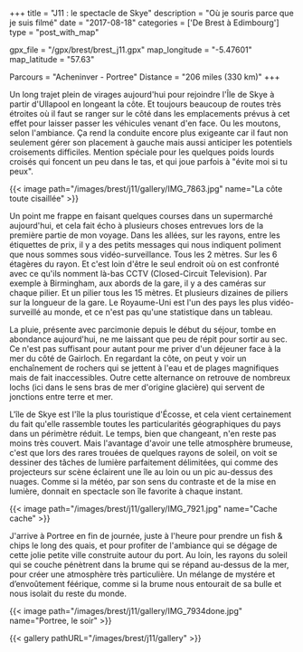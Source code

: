 +++
title = "J11 : le spectacle de Skye"
description = "Où je souris parce que je suis filmé"
date = "2017-08-18"
categories = ['De Brest à Edimbourg']
type = "post_with_map"

gpx_file = "/gpx/brest/brest_j11.gpx"
map_longitude = "-5.47601"
map_latitude = "57.63"

Parcours = "Acheninver - Portree"
Distance = "206 miles (330 km)"
+++


Un long trajet plein de virages aujourd'hui pour rejoindre l'Île de Skye à partir d'Ullapool en longeant la côte. Et toujours beaucoup de routes très étroites où il faut se ranger sur le côté dans les emplacements prévus à cet effet pour laisser passer les véhicules venant d'en face. Ou les moutons, selon l'ambiance. Ça rend la conduite encore plus exigeante car il faut non seulement gérer son placement à gauche mais aussi anticiper les potentiels croisements difficiles. Mention spéciale pour les quelques poids lourds croisés qui foncent un peu dans le tas, et qui joue parfois à "évite moi si tu peux".


{{< image path="/images/brest/j11/gallery/IMG_7863.jpg" name="La côte toute cisaillée" >}}

Un point me frappe en faisant quelques courses dans un supermarché aujourd'hui, et cela fait écho à plusieurs choses entrevues lors de la première partie de mon voyage. Dans les allées, sur les rayons, entre les étiquettes de prix, il y a des petits messages qui nous indiquent poliment que nous sommes sous vidéo-surveillance. Tous les 2 mètres. Sur les 6 étagères du rayon. Et c'est loin d'être le seul endroit où on est confronté avec ce qu'ils nomment là-bas CCTV (Closed-Circuit Television). Par exemple à Birmingham, aux abords de la gare, il y a des caméras sur chaque pilier. Et un pilier tous les 15 mètres. Et plusieurs dizaines de piliers sur la longueur de la gare. Le Royaume-Uni est l'un des pays les plus vidéo-surveillé au monde, et ce n'est pas qu'une statistique dans un tableau.

La pluie, présente avec parcimonie depuis le début du séjour, tombe en abondance aujourd'hui, ne me laissant que peu de répit pour sortir au sec. Ce n'est pas suffisant pour autant pour me priver d'un déjeuner face à la mer du côté de Gairloch. En regardant la côte, on peut y voir un enchaînement de rochers qui se jettent à l'eau et de plages magnifiques mais de fait inaccessibles. Outre cette alternance on retrouve de nombreux lochs (ici dans le sens bras de mer d'origine glacière) qui servent de jonctions entre terre et mer.

L'île de Skye est l'île la plus touristique d'Écosse, et cela vient certainement du fait qu'elle rassemble toutes les particularités géographiques du pays dans un périmètre réduit. Le temps, bien que changeant, n'en reste pas moins très couvert. Mais l'avantage d'avoir une telle atmosphère brumeuse, c'est que lors des rares trouées de quelques rayons de soleil, on voit se dessiner des tâches de lumière parfaitement délimitées, qui comme des projecteurs sur scène éclairent une île au loin ou un pic au-dessus des nuages. Comme si la météo, par son sens du contraste et de la mise en lumière, donnait en spectacle son île favorite à chaque instant.

{{< image path="/images/brest/j11/gallery/IMG_7921.jpg" name="Cache cache" >}}

J'arrive à Portree en fin de journée, juste à l'heure pour prendre un fish & chips le long des quais, et pour profiter de l'ambiance qui se dégage de cette jolie petite ville construite autour du port. Au loin, les rayons du soleil qui se couche pénètrent dans la brume qui se répand au-dessus de la mer, pour créer une atmosphère très particulière. Un mélange de mystére et d’envoûtement féérique, comme si la brume nous entourait de sa bulle et nous isolait du reste du monde.

{{< image path="/images/brest/j11/gallery/IMG_7934done.jpg" name="Portree, le soir" >}}

{{< gallery pathURL="/images/brest/j11/gallery" >}}
